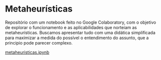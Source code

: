 # Metaheurísticas  

Repositório com um notebook feito no Google Colaboratory, com o objetivo de explorar o funcionamento e as aplicabilidades que norteiam as metaheurísticas. Buscamos apresentar tudo com uma didática simplificada para maximizar a medida do possível o entendimento do assunto, que a principio pode parecer complexo.

[metaheuristicas.ipynb](/metaheuristicas.ipynb)
